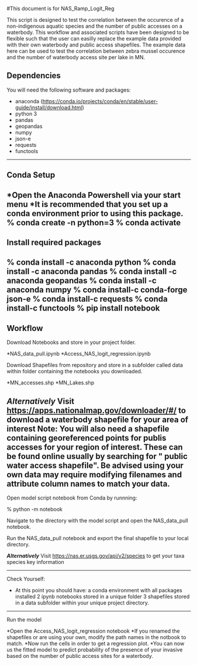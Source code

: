 #This document is for NAS_Ramp_Logit_Reg

This script is designed to test the correlation between the occurence of a non-indigenous aquatic species and the number of public accesses on a waterbody. This workflow and associated scripts have been designed to be flexible such that the user can easilly replace the example data provided with their own waterbody and public access shapefiles. The example data here can be used to test the correlation between zebra mussel occurence and the number of waterbody access site per lake in MN.

## Dependencies
You will need the following software and packages:

* anaconda (https://conda.io/projects/conda/en/stable/user-guide/install/download.html)
* python 3
* pandas
* geopandas
* numpy
* json-e
* requests
* functools
---

  
## Conda Setup

*Open the Anaconda Powershell via your start menu
*It is recommended that you set up a conda environment prior to using this package.
% conda create -n <NAME> python=3 
% conda activate <NAME>
---

## Install required packages
% conda install -c anaconda python
% conda install -c anaconda pandas
% conda install -c anaconda geopandas
% conda install -c anaconda numpy
% conda install-c conda-forge json-e
% conda install-c requests
% conda install-c functools
% pip install notebook
---


## Workflow
Download Notebooks and store in your project folder.

*NAS_data_pull.ipynb
*Access_NAS_logit_regression.ipynb

Download Shapefiles from repository and store in a subfolder called data within folder containing the notebooks you downloaded.

*MN_accesses.shp 
*MN_Lakes.shp

***Alternatively***
Visit https://apps.nationalmap.gov/downloader/#/ to download a waterbody shapefile for your area of interest
Note: You will also need a shapefile containing georeferenced points for publis accesses for your region of interest. These can be found online usually by searching for "<state name> public water access shapefile". Be advised using your own data may require modifying filenames and attribute column names to match your data.
---

Open model script notebook from Conda by runnning:

% python -m notebook

Navigate to the directory with the model script and open the NAS_data_pull notebook.

Run the NAS_data_pull notebook and export the final shapefile to your local directory.

***Alternatively***
Visit https://nas.er.usgs.gov/api/v2/species to get your taxa species key information

---
Check Yourself:
* At this point you should have:
	a conda environment with all packages installed
  	2 ipynb notebooks stored in a unique folder
	3 shapefiles stored in a data subfolder within your unique project directory.
---

Run the model

*Open the Access_NAS_logit_regression notebook
*If you renamed the shapefiles or are using your own, modify the path names in the notbook to match.
*Now run the cells in order to get a regression plot.
*You can now us the fitted model to predict probability of the presence of your invasive based on the number of public access sites for a waterbody. 
